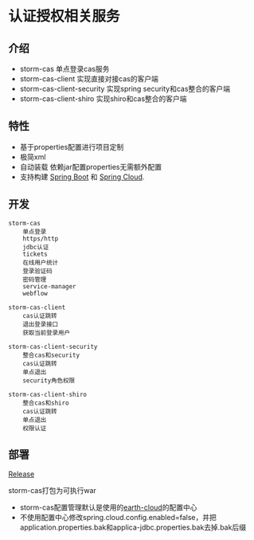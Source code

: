 
# 认证授权相关服务


## 介绍

- storm-cas 单点登录cas服务
- storm-cas-client 实现直接对接cas的客户端
- storm-cas-client-security 实现spring security和cas整合的客户端
- storm-cas-client-shiro 实现shiro和cas整合的客户端

## 特性

* 基于properties配置进行项目定制
* 极简xml
* 自动装载 依赖jar配置properties无需额外配置
* 支持构建 [Spring Boot](https://projects.spring.io/spring-boot) 和 [Spring Cloud](http://projects.spring.io/spring-cloud/).

## 开发
	
	storm-cas
		单点登录
		https/http
		jdbc认证
		tickets
		在线用户统计
		登录验证码
		密码管理
		service-manager
		webflow
	
	storm-cas-client
		cas认证跳转
		退出登录接口
		获取当前登录用户
	
	storm-cas-client-security
		整合cas和security
		cas认证跳转
		单点退出
		security角色权限
	
	storm-cas-client-shiro
		整合cas和shiro
		cas认证跳转
		单点退出
		权限认证
	
	
## 部署
[Release](https://gitee.com/justlive1/earth-storm/releases)

storm-cas打包为可执行war
- storm-cas配置管理默认是使用的[earth-cloud](https://gitee.com/justlive1/earth-cloud)的配置中心
- 不使用配置中心修改spring.cloud.config.enabled=false，并把application.properties.bak和applica-jdbc.properties.bak去掉.bak后缀
